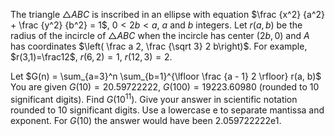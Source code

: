The triangle $\triangle ABC$ is inscribed in an ellipse with equation $\frac {x^2} {a^2} + \frac {y^2} {b^2} = 1$, $0 \lt 2b \lt a$, $a$ and $b$ integers.
Let $r(a, b)$ be the radius of the incircle of $\triangle ABC$ when the incircle has center $(2b, 0)$ and $A$ has coordinates $\left( \frac a 2, \frac {\sqrt 3} 2 b\right)$.
For example, $r(3,1)=\frac12$, $r(6,2)=1$, $r(12,3)=2$.


Let $G(n) = \sum_{a=3}^n \sum_{b=1}^{\lfloor \frac {a - 1} 2 \rfloor} r(a, b)$
You are given $G(10) = 20.59722222$, $G(100) = 19223.60980$ (rounded to $10$ significant digits).
Find $G(10^{11})$.
Give your answer in scientific notation rounded to $10$ significant digits. Use a lowercase e to separate mantissa and exponent.
For $G(10)$ the answer would have been 2.059722222e1.